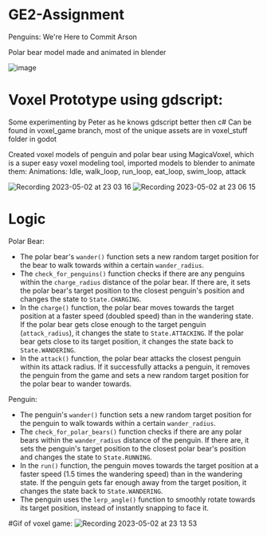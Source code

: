 # GE2-Assignment
Penguins:
We're Here to Commit Arson

Polar bear model made and animated in blender

![image](https://user-images.githubusercontent.com/56588308/235794012-6559d26b-c7c3-4822-aa4e-01ac41db0d6b.png)






# Voxel Prototype using gdscript:
Some experimenting by Peter as he knows gdscript better then c#
Can be found in voxel_game branch, most of the unique assets are in voxel_stuff folder in godot

Created voxel models of penguin and polar bear using MagicaVoxel, which is a super easy voxel modeling tool, imported models to blender to animate them:
Animations: Idle, walk_loop, run_loop, eat_loop, swim_loop, attack

![Recording 2023-05-02 at 23 03 16](https://user-images.githubusercontent.com/56588308/235795991-65c31fa5-9a09-4dc2-90c8-ea5a5feb31fc.gif) ![Recording 2023-05-02 at 23 06 15](https://user-images.githubusercontent.com/56588308/235796214-674f5a01-2d91-45c8-b7d1-b193572e526c.gif)


# Logic

Polar Bear:
- The polar bear's `wander()` function sets a new random target position for the bear to walk towards within a certain `wander_radius`.
- The `check_for_penguins()` function checks if there are any penguins within the `charge_radius` distance of the polar bear. If there are, it sets the polar bear's target position to the closest penguin's position and changes the state to `State.CHARGING`.
- In the `charge()` function, the polar bear moves towards the target position at a faster speed (doubled speed) than in the wandering state. If the polar bear gets close enough to the target penguin (`attack_radius`), it changes the state to `State.ATTACKING`. If the polar bear gets close to its target position, it changes the state back to `State.WANDERING`.
- In the `attack()` function, the polar bear attacks the closest penguin within its attack radius. If it successfully attacks a penguin, it removes the penguin from the game and sets a new random target position for the polar bear to wander towards.

Penguin:
- The penguin's `wander()` function sets a new random target position for the penguin to walk towards within a certain `wander_radius`.
- The `check_for_polar_bears()` function checks if there are any polar bears within the `wander_radius` distance of the penguin. If there are, it sets the penguin's target position to the closest polar bear's position and changes the state to `State.RUNNING`.
- In the `run()` function, the penguin moves towards the target position at a faster speed (1.5 times the wandering speed) than in the wandering state. If the penguin gets far enough away from the target position, it changes the state back to `State.WANDERING`. 
- The penguin uses the `lerp_angle()` function to smoothly rotate towards its target position, instead of instantly snapping to face it.

#Gif of voxel game:
![Recording 2023-05-02 at 23 13 53](https://user-images.githubusercontent.com/56588308/235797333-4870c8b6-e2a1-48e1-98ba-23551ba77984.gif)
